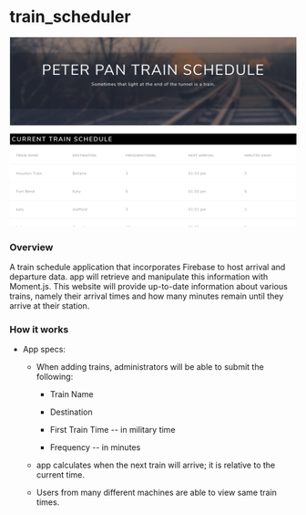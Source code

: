 # train_scheduler

![train schedule](assets/images/trainschedule.png)

### Overview

A train schedule application that incorporates Firebase to host arrival and departure data. app will retrieve and manipulate this information with Moment.js. This website will provide up-to-date information about various trains, namely their arrival times and how many minutes remain until they arrive at their station.

### How it works

- App specs:

  - When adding trains, administrators will be able to submit the following:

    - Train Name

    - Destination

    - First Train Time -- in military time

    - Frequency -- in minutes

  - app calculates when the next train will arrive; it is relative to the current time.

  - Users from many different machines are able to view same train times.
